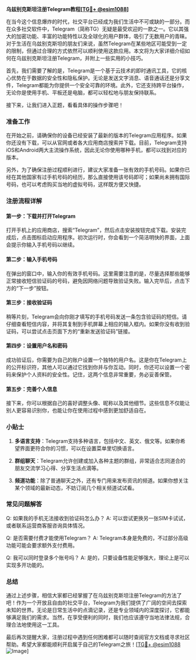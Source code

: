 **乌兹别克斯坦注册Telegram教程[[TG💪+ @esim1088](https://t.me/s/esim1088)]**

在当今这个信息爆炸的时代，社交平台已经成为我们生活中不可或缺的一部分。而在众多社交软件中，Telegram（简称TG）无疑是最受欢迎的一款之一。它以其强大的加密功能、丰富的功能特性以及全球化的用户群体，吸引了无数用户的青睐。对于生活在乌兹别克斯坦的朋友们来说，虽然Telegram在某些地区可能受到一定的限制，但通过合理的方式依然可以顺利使用这款应用。本文将为大家详细介绍如何在乌兹别克斯坦注册Telegram，并附上一些实用的小技巧。

首先，我们需要了解的是，Telegram是一个基于云技术的即时通讯工具，它的核心优势在于数据的安全性和隐私保护。无论是发送文字消息、语音通话还是分享文件，Telegram都能为你提供一个安全可靠的环境。此外，它还支持跨平台操作，无论你是使用手机、平板还是电脑，都可以轻松地与朋友保持联系。

接下来，让我们进入正题，看看具体的操作步骤吧！

### 准备工作

在开始之前，请确保你的设备已经安装了最新的版本的Telegram应用程序。如果你还没有下载，可以从官网或者各大应用商店搜索并下载。目前，Telegram支持iOS和Android两大主流操作系统，因此无论你使用哪种手机，都可以找到对应的版本。

另外，为了确保注册过程顺利进行，建议大家准备一张有效的手机号码。如果你已经在其他国家有过手机号码的经历，那么直接使用该号码即可；如果尚未拥有国际号码，也可以考虑购买当地的虚拟号码，这样既方便又快捷。

### 注册流程详解

#### 第一步：下载并打开Telegram

打开手机上的应用商店，搜索“Telegram”，然后点击安装按钮完成下载。安装完成后，点击图标启动应用程序。初次运行时，你会看到一个简洁明快的界面，上面会提示你输入手机号码以继续。

#### 第二步：输入手机号码

在弹出的窗口中，输入你的有效手机号码。这里需要注意的是，尽量选择那些能够正常接收短信验证码的号码，避免因网络问题导致验证失败。输入完毕后，点击下方的“下一步”按钮。

#### 第三步：接收验证码

稍等片刻，Telegram会向你刚才填写的手机号码发送一条包含验证码的短信。请仔细查看短信内容，并将其复制到手机屏幕上相应的输入框内。如果你没有收到验证码，可以尝试点击页面下方的“重新发送验证码”链接。

#### 第四步：设置用户名和密码

成功验证后，你需要为自己的账户设置一个独特的用户名。这是你在Telegram上的公开标识符，其他人可以通过它找到你并与你互动。同时，你还可以设置一个密码来保护个人资料的安全性。记住，这两个信息非常重要，务必妥善保管。

#### 第五步：完善个人信息

接下来，你可以根据自己的喜好调整头像、昵称以及其他细节。这些信息不仅能让别人更容易识别你，也能让你在使用过程中感到更加舒适自在。

### 小贴士

1. **多语言支持**：Telegram支持多种语言，包括中文、英文、俄文等。如果你希望界面更符合你的习惯，可以在设置菜单里切换语言。
   
2. **群组聊天**：Telegram允许创建或加入各种主题的群组，非常适合志同道合的朋友交流学习心得、分享生活点滴等。

3. **频道功能**：除了普通聊天之外，还有专门用来发布资讯的频道。如果你想关注某个领域的最新动态，不妨订阅几个相关频道试试看。

### 常见问题解答

Q: 如果我的手机无法接收到验证码怎么办？
A: 可以尝试更换另一张SIM卡试试，或者联系运营商客服咨询具体情况。

Q: 是否需要付费才能使用Telegram？
A: Telegram本身是免费的，不过部分高级功能可能会要求额外支付费用。

Q: 我可以同时登录多个账号吗？
A: 是的，只要设备性能足够强大，理论上是可以实现多开功能的。

### 总结

通过上述步骤，相信大家都已经掌握了在乌兹别克斯坦注册Telegram的方法了吧！作为一个开放且自由的社交平台，Telegram为我们提供了广阔的空间去探索未知的世界。无论是日常生活中的点滴记录，还是专业领域内的深度探讨，它都能够满足我们的需求。当然，在享受便利的同时，我们也应该遵守当地法律法规，合理合法地使用这一工具。

最后再次提醒大家，注册过程中遇到任何困难都可以随时查阅官方文档或寻求社区帮助。希望大家都能顺利开启属于自己的Telegram之旅！[[TG💪+ @esim1088](https://t.me/s/esim1088) ![Image](https://i.postimg.cc/4NQfJmqS/Snipaste-2025-05-13-00-14-12.png)]